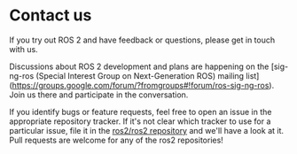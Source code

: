 # Contact us
If you try out ROS 2 and have feedback or questions, please get in touch with us.

Discussions about ROS 2 development and plans are happening on the [sig-ng-ros (Special Interest Group on Next-Generation ROS) mailing list] (https://groups.google.com/forum/?fromgroups#!forum/ros-sig-ng-ros).
Join us there and participate in the conversation.

If you identify bugs or feature requests, feel free to open an issue in the appropriate repository tracker. If it's not clear which tracker to use for a particular issue, file it in the [ros2/ros2 repository](https://github.com/ros2/ros2/issues) and we'll have a look at it. Pull requests are welcome for any of the ros2 repositories!